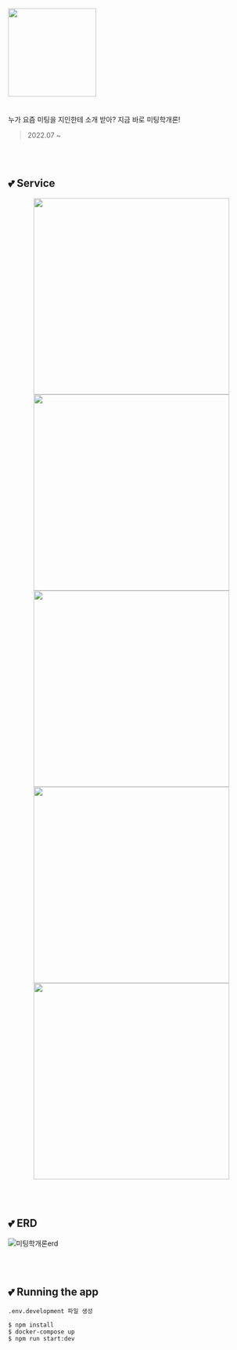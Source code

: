 # <img src="https://user-images.githubusercontent.com/78714820/217298881-b50721d4-f09f-4ef5-8051-d28efc85c7de.png" width="180">
<br>
누가 요즘 미팅을 지인한테 소개 받아? 지금 바로 미팅학개론!

> 2022.07 ~ 

<br>
<br>

## 💕 Service
<p align="center">
<img src="https://user-images.githubusercontent.com/78714820/217297627-5a0ebdbc-880e-4779-90dc-f46ab9b63003.png" width="400">
<img src="https://user-images.githubusercontent.com/78714820/217297732-a5cd5d82-38d9-4647-80ba-7122f681b68a.png" width="400">
<img src="https://user-images.githubusercontent.com/78714820/217297762-9897a838-3465-4cb5-9729-6f1da47513f6.png" width="400">
<img src="https://user-images.githubusercontent.com/78714820/217297846-6a3b954c-c0c6-4fc4-9731-d61d4c65416d.png" width="400">
<img src="https://user-images.githubusercontent.com/78714820/217297896-c1f1d08b-1d54-4227-9c24-c5bf06ab03f5.png" width="400">
</p>

<br>
<br>

## 💕 ERD
![미팅학개론erd](https://user-images.githubusercontent.com/78714820/230391443-f7f5d349-4d83-422c-9d4a-d228dc268ede.png)

<br>
<br>

## 💕 Running the app

```
.env.development 파일 생성

$ npm install
$ docker-compose up
$ npm run start:dev
```
